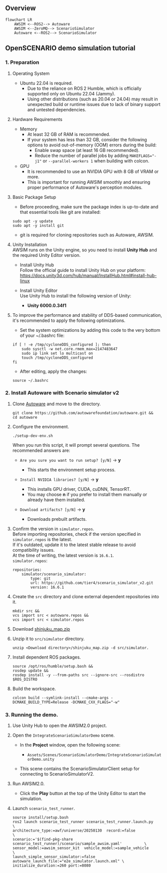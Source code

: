 ## Overview

``` mermaid 
flowchart LR
    AWSIM <--ROS2--> Autoware
    AWSIM <--ZeroMQ--> ScenarioSimulator
    Autoware <--ROS2--> ScenarioSimulator
```


## OpenSCENARIO demo simulation tutorial

### 1. Preparation

1. Operating System  
    - Ubuntu 22.04 is required.  
        - Due to the reliance on ROS 2 Humble, which is officially supported only on Ubuntu 22.04 (Jammy).  
        - Using other distributions (such as 20.04 or 24.04) may result in unexpected build or runtime issues due to lack of binary support and untested dependencies.

1. Hardware Requirements  
    - Memory
        - At least 32 GB of RAM is recommended.
        - If your system has less than 32 GB, consider the following options to avoid out-of-memory (OOM) errors during the build:
            - Enable swap space (at least 16 GB recommended).
            - Reduce the number of parallel jobs by adding `MAKEFLAGS="-j1"` or `--parallel-workers 1` when building with colcon.
    - GPU
        - It is recommended to use an NVIDIA GPU with 8 GB of VRAM or more.  
        - This is important for running AWSIM smoothly and ensuring proper performance of Autoware's perception modules.

1. Basic Package Setup  
    - Before proceeding, make sure the package index is up-to-date and that essential tools like git are installed:  

    ```
    sudo apt -y update
    sudo apt -y install git 
    ```
    - git is required for cloning repositories such as Autoware, AWSIM.

1. Unity Installation  
    AWSIM runs on the Unity engine, so you need to install **Unity Hub** and the required Unity Editor version.
    - Install Unity Hub  
        Follow the official guide to install Unity Hub on your platform:  
        https://docs.unity3d.com/hub/manual/InstallHub.html#install-hub-linux

    - Install Unity Editor  
       Use Unity Hub to install the following version of Unity:
       - **Unity 6000.0.34f1**

1. To improve the performance and stability of DDS-based communication, it's recommended to apply the following optimizations.

    - Set the system optimizations by adding this code to the very bottom of your ~/.bashrc file:
    ```
    if [ ! -e /tmp/cycloneDDS_configured ]; then
        sudo sysctl -w net.core.rmem_max=2147483647
        sudo ip link set lo multicast on
        touch /tmp/cycloneDDS_configured
    fi
    ```
    - After editing, apply the changes:
    ```
    source ~/.bashrc
    ```

### 2. Install Autoware with Scenario simulator v2

1. Clone [Autoware](https://github.com/autowarefoundation/autoware) and move to the directory.
    ```
    git clone https://github.com/autowarefoundation/autoware.git &&
    cd autoware
    ```

1. Configure the environment.
    ```
    ./setup-dev-env.sh

    ```
    When you run this script, it will prompt several questions. The recommended answers are:
    
    - `Are you sure you want to run setup? [y/N]` → **y**
        - This starts the environment setup process.
    
    - `Install NVIDIA libraries? [y/N]` → **y**  
        - This installs GPU driver, CUDA, cuDNN, TensorRT.  
        - You may choose **n** if you prefer to install them manually or already have them installed.
    
    - `Download artifacts? [y/N]` → **y**
        - Downloads prebuilt artifacts.

1. Confirm the version in `simulator.repos`.  
Before importing repositories, check if the version specified in `simulator.repos` is the latest.  
If it's outdated, update it to the latest stable release to avoid compatibility issues.  
At the time of writing, the latest version is `16.6.1`.  
`simulator.repos`:
    ```
    repositories:
        simulator/scenario_simulator:
            type: git
            url: https://github.com/tier4/scenario_simulator_v2.git
            version: 16.6.1
    ```

1. Create the `src` directory and clone external dependent repositories into it.
    ```
    mkdir src &&
    vcs import src < autoware.repos &&
    vcs import src < simulator.repos
    ```

1. Download [shinjuku_map.zip](https://github.com/tier4/AWSIM/releases/download/v1.3.0/shinjuku_map.zip)

1. Unzip it to `src/simulator` directory.
    ```
    unzip <Download directory>/shinjuku_map.zip -d src/simulator.
    ```

1. Install dependent ROS packages.
    ```
    source /opt/ros/humble/setup.bash &&
    rosdep update &&
    rosdep install -y --from-paths src --ignore-src --rosdistro $ROS_DISTRO
    ```

1. Build the workspace.
    ```
    colcon build --symlink-install --cmake-args -DCMAKE_BUILD_TYPE=Release -DCMAKE_CXX_FLAGS="-w"
    ```

### 3. Running the demo.

1. Use Unity Hub to open the AWSIM2.0 project.

1. Open the `IntegrateScenarioSimulatorDemo` scene.

    - In the **Project** window, open the following scene:  
        - `Assets/Scenes/ScenarioSimulatorDemo/IntegrateScenarioSimulatorDemo.unity`

    - This scene contains the ScenarioSimulatorClient setup for connecting to ScenarioSimulatorV2.

1. Run AWSIM2.0.

    - Click the **Play** button at the top of the Unity Editor to start the simulation.  

1. Launch `scenario_test_runner`.

    ```
    source install/setup.bash
    ros2 launch scenario_test_runner scenario_test_runner.launch.py                        \
    architecture_type:=awf/universe/20250130  record:=false                                         \
    scenario:='$(find-pkg-share scenario_test_runner)/scenario/sample_awsim.yaml'          \
    sensor_model:=awsim_sensor_kit  vehicle_model:=sample_vehicle                          \
    launch_simple_sensor_simulator:=false autoware_launch_file:="e2e_simulator.launch.xml" \
    initialize_duration:=260 port:=8080
    ```